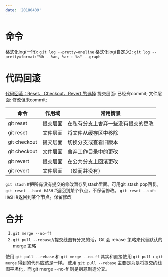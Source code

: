 ```yaml
---
date: '20180409'
---
```


# 命令
格式化log(一行): `git log --pretty=oneline`
格式化log(自定义): `git log --pretty=format:"%h - %an, %ar : %s" --graph`

# 代码回滚
[代码回滚：Reset、Checkout、Revert 的选择](https://github.com/geeeeeeeeek/git-recipes/wiki/5.2-%E4%BB%A3%E7%A0%81%E5%9B%9E%E6%BB%9A%EF%BC%9AReset%E3%80%81Checkout%E3%80%81Revert-%E7%9A%84%E9%80%89%E6%8B%A9)
提交层面: 已经有commit; 文件层面: 修改但未commit;

| 命令         | 作用域   | 常用情景                           |
|--------------|----------|------------------------------------|
| git reset    | 提交层面 | 在私有分支上舍弃一些没有提交的更改 |
| git reset    | 文件层面 | 将文件从缓存区中移除               |
| git checkout | 提交层面 | 切换分支或查看旧版本               |
| git checkout | 文件层面 | 舍弃工作目录中的更改               |
| git revert   | 提交层面 | 在公共分支上回滚更改               |
| git revert   | 文件层面 | （然而并没有）                     |

`git stash` #把所有没有提交的修改暂存到stash里面。可用git stash pop回复。
`git reset --hard HASH` #返回到某个节点，不保留修改。
`git reset --soft HASH` #返回到某个节点。保留修改

# 合并
1. `git merge --no-ff`
2. `git pull --rebase`//提交线图有分叉的话，Git 会 rebase 策略来代替默认的 merge 策略


使用 `git pull --rebase` 和 `git merge --no-ff` 其实和直接使用 `git pull` + `git merge` 得到的代码应该是一样。
使用 `git pull --rebase` 主要是为是将提交约线图平坦化，而 git merge --no-ff 则是刻意制造分叉。
